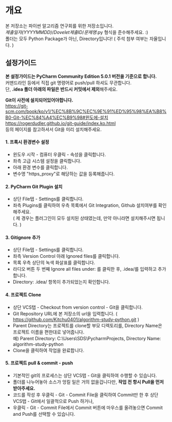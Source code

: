 # 개요
본 저장소는 파이썬 알고리즘 연구회를 위한 저장소입니다.  
*제출일자(YYYYMMDD)*/*Dovelet제출ID*/*문제명*.py 형식을 준수해주세요. :)  
폴더는 모두 Python Package가 아닌, Directory입니다!
( 주석 첨부 여부는 자율입니다. )

## 설정가이드
**본 설정가이드는 PyCharm Community Edition 5.0.1 버전을 기준으로 합니다.**  
커맨드라인 등에서 직접 git 명령어로 push/pull 하셔도 무관합니다.  
단, **.idea 폴더 아래의 파일은 반드시 커밋에서 제외**해주세요.

**Git이 사전에 설치되어있어야합니다.**  
https://git-scm.com/book/ko/v1/%EC%8B%9C%EC%9E%91%ED%95%98%EA%B8%B0-Git-%EC%84%A4%EC%B9%98#윈도에-설치  
https://rogerdudler.github.io/git-guide/index.ko.html  
등의 페이지를 참고하셔서 Git을 미리 설치해주세요.

#### 1. 프록시 환경변수 설정
- 윈도우 시작 - 컴퓨터 우클릭 - 속성을 클릭합니다.
- 좌측 고급 시스템 설정을 클릭합니다.
- 아래 환경 변수를 클릭합니다.
- 변수명 "https_proxy"로 해당하는 값을 등록해줍니다.

#### 2. PyCharm Git Plugin 설치
- 상단 File탭 - Settings를 클릭합니다.
- 좌측 Plugins를 클릭하여 우측 목록에서 Git Integration, Github 설치여부를 확인해주세요.  
( 제 경우는 플러그인이 모두 설치된 상태였는데, 만약 아니라면 설치해주시면 됩니다. )

#### 3. Gitignore 추가
- 상단 File탭 - Settings를 클릭합니다.
- 좌측 Version Control 아래 Ignored files를 클릭합니다.
- 목록 우측 상단의 녹색 화살표를 클릭합니다.
- 라디오 버튼 두 번째 Ignore all files under: 를 클릭한 후, .idea/를 입력하고 추가합니다.
- Directory: .idea/ 항목이 추가되었는지 확인합니다.

#### 4. 프로젝트 Clone
- 상단 VCS탭 - Checkout from version control - Git을 클릭합니다.
- Git Repository URL에 본 저장소의 url을 입력합니다. ( https://github.com/Kitchu0401/algorithm-study-python.git )
- Parent Directory는 프로젝트를 clone할 부모 디렉토리를, Directory Name은 프로젝트 이름을 편한대로 넣어줍니다.  
예) Parent Directory: C:\Users\SDS\PycharmProjects, Directory Name: algorithm-study-python
- Clone을 클릭하여 작업을 완료합니다.

#### 5. 프로젝트 pull & commit - push
- 기본적인 git의 프로세스는 상단 VCS탭 - Git을 클릭하여 수행할 수 있습니다.
- 폴더를 나누어놓아 소스가 엉킬 일은 거의 없을겁니다만, **작업 전 항시 Pull을 먼저 받아주세요.**
- 코드를 작성 후 우클릭 - Git - Commit File을 클릭하여 Commit만 한 후 상단 VCS탭 - Git에서 일괄적으로 Push 하거나,
- 우클릭 - Git - Commit File에서 Commit 버튼에 마우스를 올려놓으면 Commit and Push를 선택할 수 있습니다.
